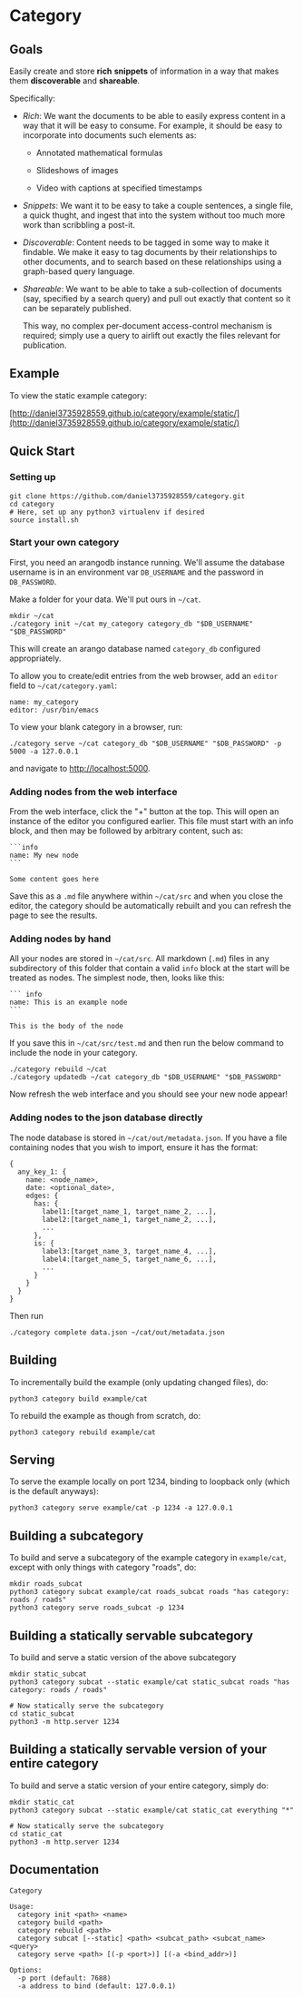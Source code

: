 # Category

## Goals

Easily create and store **rich** **snippets** of information in a way that makes
them **discoverable** and **shareable**.

Specifically: 

* *Rich*: We want the documents to be able to easily express content
  in a way that it will be easy to consume. For example, it should be
  easy to incorporate into documents such elements as: 
  
  * Annotated mathematical formulas
  
  * Slideshows of images
  
  * Video with captions at specified timestamps

* *Snippets*: We want it to be easy to take a couple sentences, a
  single file, a quick thught, and ingest that into the system without
  too much more work than scribbling a post-it.

* *Discoverable*: Content needs to be tagged in some way to make it
  findable. We make it easy to tag documents by their relationships to
  other documents, and to search based on these relationships using a
  graph-based query language.

* *Shareable*: We want to be able to take a sub-collection of
  documents (say, specified by a search query) and pull out exactly
  that content so it can be separately published.
  
  This way, no complex per-document access-control mechanism is
  required; simply use a query to airlift out exactly the files
  relevant for publication.

## Example

To view the static example category: 

[http://daniel3735928559.github.io/category/example/static/](http://daniel3735928559.github.io/category/example/static/)

## Quick Start

### Setting up

```
git clone https://github.com/daniel3735928559/category.git
cd category
# Here, set up any python3 virtualenv if desired
source install.sh
```

### Start your own category

First, you need an arangodb instance running. We'll assume the
database username is in an environment var `DB_USERNAME` and the
password in `DB_PASSWORD`. 

Make a folder for your data. We'll put ours in `~/cat`. 

```
mkdir ~/cat
./category init ~/cat my_category category_db "$DB_USERNAME" "$DB_PASSWORD"
```

This will create an arango database named `category_db` configured
appropriately.

To allow you to create/edit entries from the web browser, add an
`editor` field to `~/cat/category.yaml`:

```
name: my_category
editor: /usr/bin/emacs
```

To view your blank category in a browser, run: 

```
./category serve ~/cat category_db "$DB_USERNAME" "$DB_PASSWORD" -p 5000 -a 127.0.0.1
```

and navigate to [http://localhost:5000](http://localhost:5000).

### Adding nodes from the web interface

From the web interface, click the "+" button at the top. This will
open an instance of the editor you configured earlier. This file must
start with an info block, and then may be followed by arbitrary
content, such as:

~~~
```info
name: My new node
```

Some content goes here
~~~

Save this as a `.md` file anywhere within `~/cat/src` and when you
close the editor, the category should be automatically rebuilt and you
can refresh the page to see the results.

### Adding nodes by hand

All your nodes are stored in `~/cat/src`. All markdown (`.md`) files
in any subdirectory of this folder that contain a valid `info` block
at the start will be treated as nodes. The simplest node, then, looks
like this:

~~~
``` info
name: This is an example node
```

This is the body of the node
~~~

If you save this in `~/cat/src/test.md` and then run the below command
to include the node in your category.

```
./category rebuild ~/cat
./category updatedb ~/cat category_db "$DB_USERNAME" "$DB_PASSWORD"
```

Now refresh the web interface and you should see your new node appear!

### Adding nodes to the json database directly

The node database is stored in `~/cat/out/metadata.json`. If you have
a file containing nodes that you wish to import, ensure it has the
format:
```
{
  any_key_1: {
    name: <node_name>,
    date: <optional_date>,
	edges: {
	  has: {
	    label1:[target_name_1, target_name_2, ...],
	    label2:[target_name_1, target_name_2, ...],
		...
	  },
	  is: {
	    label3:[target_name_3, target_name_4, ...],
	    label4:[target_name_5, target_name_6, ...],
		...
	  }
	}
  }
}
```

Then run 

```
./category complete data.json ~/cat/out/metadata.json
```

## Building

To incrementally build the example (only updating changed files), do: 

```
python3 category build example/cat
```

To rebuild the example as though from scratch, do: 

```
python3 category rebuild example/cat
```

## Serving

To serve the example locally on port 1234, binding to loopback only
(which is the default anyways): 

```
python3 category serve example/cat -p 1234 -a 127.0.0.1
```

## Building a subcategory

To build and serve a subcategory of the example category in
`example/cat`, except with only things with category "roads", do:

```
mkdir roads_subcat
python3 category subcat example/cat roads_subcat roads "has category: roads / roads"
python3 category serve roads_subcat -p 1234
```

## Building a statically servable subcategory

To build and serve a static version of the above subcategory

```
mkdir static_subcat
python3 category subcat --static example/cat static_subcat roads "has category: roads / roads"

# Now statically serve the subcategory
cd static_subcat
python3 -m http.server 1234
```

## Building a statically servable version of your entire category

To build and serve a static version of your entire category, simply do:

```
mkdir static_cat
python3 category subcat --static example/cat static_cat everything "*"

# Now statically serve the subcategory
cd static_cat
python3 -m http.server 1234
```

## Documentation

```
Category

Usage: 
  category init <path> <name>
  category build <path>
  category rebuild <path>
  category subcat [--static] <path> <subcat_path> <subcat_name> <query>
  category serve <path> [(-p <port>)] [(-a <bind_addr>)]

Options:
  -p port (default: 7688)
  -a address to bind (default: 127.0.0.1)
```
